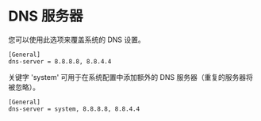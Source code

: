 # DNS 服务器

您可以使用此选项来覆盖系统的 DNS 设置。

```
[General]
dns-server = 8.8.8.8, 8.8.4.4
```

关键字 'system' 可用于在系统配置中添加额外的 DNS 服务器（重复的服务器将被忽略）。

```
[General]
dns-server = system, 8.8.8.8, 8.8.4.4
```

### 


